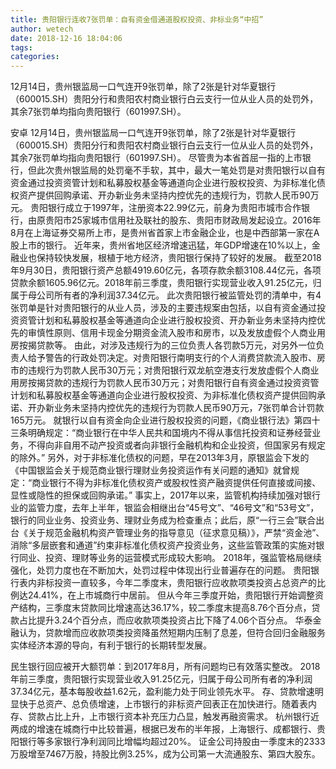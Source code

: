 ```yaml
---
title: 贵阳银行连收7张罚单：自有资金借通道股权投资、非标业务“中招”
author: wetech
date: 2018-12-16 18:04:06
tags: 
categories: 
---
```

12月14日，贵州银监局一口气连开9张罚单，除了2张是针对华夏银行（600015.SH）贵阳分行和贵阳农村商业银行白云支行一位从业人员的处罚外，其余7张罚单均指向贵阳银行（601997.SH）。
<!-- more -->
安卓
12月14日，贵州银监局一口气连开9张罚单，除了2张是针对华夏银行（600015.SH）贵阳分行和贵阳农村商业银行白云支行一位从业人员的处罚外，其余7张罚单均指向贵阳银行（601997.SH）。
尽管贵为本省首屈一指的上市银行，但此次贵州银监局的处罚毫不手软，其中，最大一笔处罚是对贵阳银行以自有资金通过投资资管计划和私募股权基金等通道向企业进行股权投资、为非标准化债权资产提供回购承诺、开办新业务未坚持内控优先的违规行为，罚款人民币90万元。
贵阳银行成立于1997年，注册资本22.99亿元，前身为贵阳市城市合作银行，由原贵阳市25家城市信用社及联社的股东、贵阳市财政局发起设立。2016年8月在上海证券交易所上市，是贵州省首家上市金融企业，也是中西部第一家在A股上市的银行。
近年来，贵州省地区经济增速迅猛，年GDP增速在10%以上，金融业也保持较快发展，根植于地方经济，贵阳银行保持了较好的发展。
截至2018年9月30日，贵阳银行资产总额4919.60亿元，各项存款余额3108.44亿元，各项贷款余额1605.96亿元。2018年前三季度，贵阳银行实现营业收入91.25亿元，归属于母公司所有者的净利润37.34亿元。
此次贵阳银行被监管处罚的清单中，有4张罚单是针对贵阳银行的从业人员，涉及的主要违规案由包括，以自有资金通过投资资管计划和私募股权基金等通道向企业进行股权投资、开办新业务未坚持内控优先的审慎性原则、信用卡现金分期资金流入股市和房市，以及发放虚假个人商业用房按揭贷款等。
由此，对涉及违规行为的三位负责人各罚款5万元，对另外一位负责人给予警告的行政处罚决定。对贵阳银行南明支行的个人消费贷款流入股市、房市的违规行为罚款人民币30万元；对贵阳银行双龙航空港支行发放虚假个人商业用房按揭贷款的违规行为罚款人民币30万元；对贵阳银行自有资金通过投资资管计划和私募股权基金等通道向企业进行股权投资、为非标准化债权资产提供回购承诺、开办新业务未坚持内控优先的违规行为罚款人民币90万元，7张罚单合计罚款165万元。
就银行以自有资金向企业进行股权投资的问题，《商业银行法》第四十三条明确规定：“商业银行在中华人民共和国境内不得从事信托投资和证券经营业务，不得向非自用不动产投资或者向非银行金融机构和企业投资，但国家另有规定的除外。”
另外，对于非标准化债权的问题，早在2013年3月，原银监会下发的《中国银监会关于规范商业银行理财业务投资运作有关问题的通知》就曾规定：“商业银行不得为非标准化债权资产或股权性资产融资提供任何直接或间接、显性或隐性的担保或回购承诺。”
事实上，2017年以来，监管机构持续加强对银行业的监管力度，去年上半年，银监会相继出台“45号文”、“46号文”和“53号文”，银行的同业业务、投资业务、理财业务成为检查重点；此后，原“一行三会”联合出台《关于规范金融机构资产管理业务的指导意见（征求意见稿）》，严禁“资金池”、消除“多层嵌套和通道”约束非标准化债权资产投资业务，这些监管政策的实施对银行同业、投资、理财等业务的运营模式形成较大影响。
2018年，强监管格局继续强化，处罚力度也在不断加大，处罚过程中体现出行业普遍存在的问题。
贵阳银行表内非标投资一直较多，今年二季度末，贵阳银行应收款项类投资占总资产的比例达24.41%，在上市城商行中居前。
但从今年三季度开始，贵阳银行开始调整资产结构，三季度末贷款同比增速高达36.17%，较二季度末提高8.76个百分点，贷款占比提升3.24个百分点，而应收款项类投资占比下降了4.06个百分点。
华泰金融认为，贷款增而应收款项类投资降虽然短期内压制了息差，但符合回归金融服务实体经济本源的导向，有利于银行的长期转型发展。
 
 
民生银行回应被开大额罚单：到2017年8月，所有问题均已有效落实整改。
2018年前三季度，贵阳银行实现营业收入91.25亿元，归属于母公司所有者的净利润37.34亿元，基本每股收益1.62元，盈利能力处于同业领先水平。
存、贷款增速明显快于总资产、总负债增速，上市银行的非标资产回表正在加快进行。随着表内存、贷款占比上升，上市银行资本补充压力凸显，触发再融资需求。
杭州银行近两成的增速在城商行中比较普遍，根据已发布的半年报，上海银行、成都银行、贵阳银行等多家银行净利润同比增幅均超过20%。
证金公司持股由一季度末的2333万股增至7467万股，持股比例3.25%，成为公司第一大流通股东、第四大股东。
